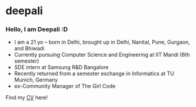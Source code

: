 # deepali

### Hello, I am Deepali :D

- I am a 21 yo – born in Delhi, brought up in Delhi, Nanital, Pune, Gurgaon, and Bhiwadi
- Currently pursuing Computer Science and Engineering at IIT Mandi (6th semester)
- SDE intern at Samsung R&D Bangalore 
- Recently returned from a semester exchange in Informatics at TU Munich, Germany 
- ex-Community Manager of The Girl Code 


Find my [CV](https://github.com/deepalisingh11/deepali/blob/main/DeepaliSingh_CV.pdf) here!
